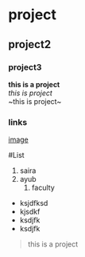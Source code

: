 # project
## project2
### project3

**this is a project**\
_this is project_\
~this is project~

### links
[image](https://myoctocat.com/assets/images/base-octocat.svg)

#List
1. saira
2. ayub
   1. faculty
  
- ksjdfksd
- kjsdkf
- ksdjfk
- ksdjfk

>this is a project
